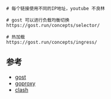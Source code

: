 ```
# 每个链接使用不同的IP地址，youtube 不良林

# gost 可以进行负载均衡切换
https://gost.run/concepts/selector/

# 热加载
https://gost.run/concepts/ingress/
```
## 参考
- [gost](https://github.com/go-gost/gost)
- [goproxy](https://github.com/snail007/goproxy)
- [clash](https://github.com/Dreamacro/clash)